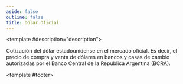 ```yaml
---
aside: false
outline: false
title: Dólar Oficial
---
```


<script setup>
import { setRegionForSidebar } from '../../.vitepress/sidebar/sidebar.utils.js'

setRegionForSidebar('ar')
</script>

<OAOperation operationId="get-dolar-oficial" :hide-branding="false">

<template #description="description">

Cotización del dólar estadounidense en el mercado oficial. Es decir, el precio de compra y venta de dólares en bancos y casas de cambio autorizadas por el Banco Central de la República Argentina (BCRA).

</template>

<template #footer>

<!--@include: ./parts/get-dolar-oficial-footer.md -->

</template>

</OAOperation>

